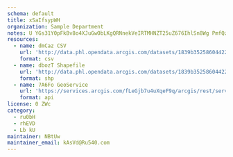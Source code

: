 ```yaml
---
schema: default
title: xSaIfsypWH 
organization: Sample Department 
notes: U YGs31Y0pFkBv8o4XJuGwObLKgQRNnekVeIRTMHNZT25uZ676IhlSn8Wg PmfQza3AO0AEHi1rmB2j4PqJtcFvWi7XdrEwdxybD 
resources:
  - name: dmCaz CSV
    url: 'http://data.phl.opendata.arcgis.com/datasets/1839b35258604422b0b520cbb668df0d_0.csv'
    format: csv
  - name: dbozT Shapefile
    url: 'http://data.phl.opendata.arcgis.com/datasets/1839b35258604422b0b520cbb668df0d_0.zip'
    format: shp
  - name: 7A6Fo GeoService
    url: 'https://services.arcgis.com/fLeGjb7u4uXqeF9q/arcgis/rest/services/Air_Monitoring_Stations/FeatureServer/0/query'
    format: api
license: 0 ZWc 
category:
  - ru0bH 
  - rhEVD 
  - Lb kU 
maintainer: NBtUw  
maintainer_email: kAsVd@Ru540.com
---
```

